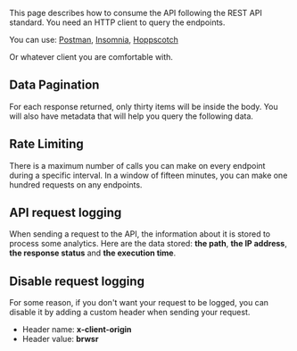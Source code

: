 This page describes how to consume the API following the REST API standard.
You need an HTTP client to query the endpoints. 

You can use: [Postman](https://www.postman.com/downloads), [Insomnia](https://insomnia.rest/download), [Hoppscotch](https://hoppscotch.io/)

Or whatever client you are comfortable with.

## Data Pagination
For each response returned, only thirty items will be inside the body. You will also have metadata
that will help you query the following data.

## Rate Limiting
There is a maximum number of calls you can make on every endpoint during a specific interval.
In a window of fifteen minutes, you can make one hundred requests on any endpoints.

## API request logging

When sending a request to the API, the information about it is stored to process
some analytics. Here are the data stored: **the path**, **the IP address**, 
**the response status** and **the execution time**.

## Disable request logging
For some reason, if you don't want your request to be logged, you can disable it by
adding a custom header when sending your request.
* Header name: **x-client-origin**
* Header value: **brwsr**



